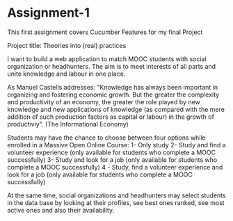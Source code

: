 Assignment-1
============

 This first assignment covers Cucumber Features for my final Project
 

Project title: Theories into (real) practices

I want to build a web application to match MOOC students with social organization or headhunters. 
The aim is to meet interests of all parts and unite knowledge and labour in one place. 

As Manuel Castells addresses: "Knowledge has always been important in organizing and fostering economic growth. 
But the greater the complexity and productivity of an economy, the greater the role played by new knowledge and 
new applications of knowledge (as compared with the mere addition of such production factors as capital or labour) 
in the growth of productiviy". (The Informational Economy)

Students may have the chance to choose between four options while enrolled in a Massive Open Online Course: 1- Only study 2- Study and find a volunteer experience (only available for students who complete a MOOC successfully) 3- Study and look for a job (only available for students who complete a MOOC successfully) 4 - Study, find a volunteer experience and look for a job (only available for students who complete a MOOC successfully)

At the same time, social organizations and headhunters may select students in the data base by looking at their profiles, see best ones ranked, see most active ones and also their availability.
